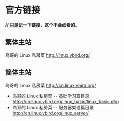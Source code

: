
# 官方链接
**// 只是记一下链接，这个不会细看的**。

## 繁体主站

鳥哥的 Linux 私房菜 http://linux.vbird.org/

## 简体主站

鸟哥的 Linux 私房菜 http://cn.linux.vbird.org/
- 鸟哥的 Linux 私房菜 -- 基础学习篇目录 http://cn.linux.vbird.org/linux_basic/linux_basic.php
- 鸟哥的 Linux 私房菜 -- 服务器架设篇目录 http://cn.linux.vbird.org/linux_server/
